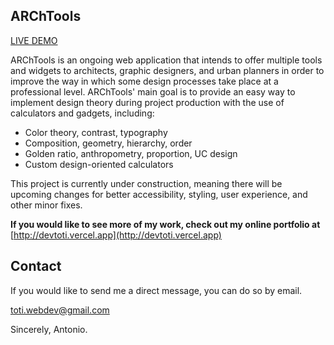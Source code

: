 ﻿## ARChTools
[LIVE DEMO](https://archtools.vercel.app/)

ARChTools is an ongoing web application that intends to offer multiple tools and widgets to architects, graphic designers, and urban planners in order to improve the way in which some design processes take place at a professional level. ARChTools' main goal is to provide an easy way to implement design theory during project production with the use of calculators and gadgets, including:

- Color theory, contrast, typography
- Composition, geometry, hierarchy, order
- Golden ratio, anthropometry, proportion, UC design
- Custom design-oriented calculators


This project is currently under construction, meaning there will be upcoming changes for better accessibility, styling, user experience, and other minor fixes.  


**If you would like to see more of my work, check out my online portfolio at** [http://devtoti.vercel.app](http://devtoti.vercel.app)

## Contact

If you would like to send me a direct message, you can do so by email.

toti.webdev@gmail.com

Sincerely,
Antonio.

